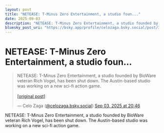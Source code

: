 ```yaml
---
layout: post
title: "NETEASE: T-Minus Zero Entertainment, a studio foun..."
date: 2025-09-03
description: "NETEASE: T-Minus Zero Entertainment, a studio founded by BioWare veteran Rich Vogel, has been shut down. The Austin-based studio was working on a new sc..."
bluesky_post_uri: "https://bsky.app/profile/celozaga.bsky.social/post/3lxxitid5xh2z"
---
```


<h1 class="bluesky-post-title">NETEASE: T-Minus Zero Entertainment, a studio foun...</h1>

<blockquote class="bluesky-embed" data-bluesky-uri="at://did:plc:lmh6rennptq77inaztnovw4b/app.bsky.feed.post/3lxxitid5xh2z" data-bluesky-embed-color-mode="system">
<p lang="">NETEASE: T-Minus Zero Entertainment, a studio founded by BioWare veteran Rich Vogel, has been shut down. The Austin-based studio was working on a new sci-fi action game.<br><br><a href="https://bsky.app/profile/celozaga.bsky.social/post/3lxxitid5xh2z">[original post]</a></p>
&mdash; Celo Zaga (<a href="https://bsky.app/profile/did:plc:lmh6rennptq77inaztnovw4b?ref_src=embed">@celozaga.bsky.social</a>) <a href="https://bsky.app/profile/celozaga.bsky.social/post/3lxxitid5xh2z?ref_src=embed">Sep 03, 2025 at 20:46</a>
</blockquote>
<script async src="https://embed.bsky.app/static/embed.js" charset="utf-8"></script>

<p class="bluesky-post-description">NETEASE: T-Minus Zero Entertainment, a studio founded by BioWare veteran Rich Vogel, has been shut down. The Austin-based studio was working on a new sci-fi action game.</p>
